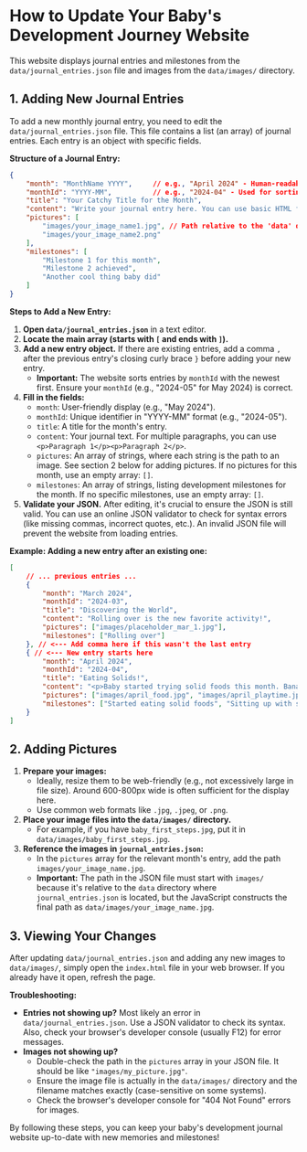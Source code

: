 # How to Update Your Baby's Development Journey Website

This website displays journal entries and milestones from the `data/journal_entries.json` file and images from the `data/images/` directory.

## 1. Adding New Journal Entries

To add a new monthly journal entry, you need to edit the `data/journal_entries.json` file. This file contains a list (an array) of journal entries. Each entry is an object with specific fields.

**Structure of a Journal Entry:**

```json
{
    "month": "MonthName YYYY",     // e.g., "April 2024" - Human-readable month and year
    "monthId": "YYYY-MM",          // e.g., "2024-04" - Used for sorting and linking, MUST be unique
    "title": "Your Catchy Title for the Month",
    "content": "Write your journal entry here. You can use basic HTML for paragraphs like <p>This is a paragraph.</p> <p>And another one.</p> Be careful with quotes inside the content; they need to be escaped if you're writing HTML directly (e.g., use &quot; for \"). It's often easier to keep content simple text, or ensure your JSON is valid.",
    "pictures": [
        "images/your_image_name1.jpg", // Path relative to the 'data' directory
        "images/your_image_name2.png"
    ],
    "milestones": [
        "Milestone 1 for this month",
        "Milestone 2 achieved",
        "Another cool thing baby did"
    ]
}
```

**Steps to Add a New Entry:**

1.  **Open `data/journal_entries.json`** in a text editor.
2.  **Locate the main array (starts with `[` and ends with `]`).**
3.  **Add a new entry object.** If there are existing entries, add a comma `,` after the previous entry's closing curly brace `}` before adding your new entry.
    *   **Important:** The website sorts entries by `monthId` with the newest first. Ensure your `monthId` (e.g., "2024-05" for May 2024) is correct.
4.  **Fill in the fields:**
    *   `month`: User-friendly display (e.g., "May 2024").
    *   `monthId`: Unique identifier in "YYYY-MM" format (e.g., "2024-05").
    *   `title`: A title for the month's entry.
    *   `content`: Your journal text. For multiple paragraphs, you can use `<p>Paragraph 1</p><p>Paragraph 2</p>`.
    *   `pictures`: An array of strings, where each string is the path to an image. See section 2 below for adding pictures. If no pictures for this month, use an empty array: `[]`.
    *   `milestones`: An array of strings, listing development milestones for the month. If no specific milestones, use an empty array: `[]`.
5.  **Validate your JSON.** After editing, it's crucial to ensure the JSON is still valid. You can use an online JSON validator to check for syntax errors (like missing commas, incorrect quotes, etc.). An invalid JSON file will prevent the website from loading entries.

**Example: Adding a new entry after an existing one:**

```json
[
    // ... previous entries ...
    {
        "month": "March 2024",
        "monthId": "2024-03",
        "title": "Discovering the World",
        "content": "Rolling over is the new favorite activity!",
        "pictures": ["images/placeholder_mar_1.jpg"],
        "milestones": ["Rolling over"]
    }, // <--- Add comma here if this wasn't the last entry
    { // <--- New entry starts here
        "month": "April 2024",
        "monthId": "2024-04",
        "title": "Eating Solids!",
        "content": "<p>Baby started trying solid foods this month. Bananas are a hit!</p>",
        "pictures": ["images/april_food.jpg", "images/april_playtime.jpg"],
        "milestones": ["Started eating solid foods", "Sitting up with support"]
    }
]
```

## 2. Adding Pictures

1.  **Prepare your images:**
    *   Ideally, resize them to be web-friendly (e.g., not excessively large in file size). Around 600-800px wide is often sufficient for the display here.
    *   Use common web formats like `.jpg`, `.jpeg`, or `.png`.
2.  **Place your image files into the `data/images/` directory.**
    *   For example, if you have `baby_first_steps.jpg`, put it in `data/images/baby_first_steps.jpg`.
3.  **Reference the images in `journal_entries.json`:**
    *   In the `pictures` array for the relevant month's entry, add the path `images/your_image_name.jpg`.
    *   **Important:** The path in the JSON file must start with `images/` because it's relative to the `data` directory where `journal_entries.json` is located, but the JavaScript constructs the final path as `data/images/your_image_name.jpg`.

## 3. Viewing Your Changes

After updating `data/journal_entries.json` and adding any new images to `data/images/`, simply open the `index.html` file in your web browser. If you already have it open, refresh the page.

**Troubleshooting:**

*   **Entries not showing up?** Most likely an error in `data/journal_entries.json`. Use a JSON validator to check its syntax. Also, check your browser's developer console (usually F12) for error messages.
*   **Images not showing up?**
    *   Double-check the path in the `pictures` array in your JSON file. It should be like `"images/my_picture.jpg"`.
    *   Ensure the image file is actually in the `data/images/` directory and the filename matches exactly (case-sensitive on some systems).
    *   Check the browser's developer console for "404 Not Found" errors for images.

By following these steps, you can keep your baby's development journal website up-to-date with new memories and milestones!
```
